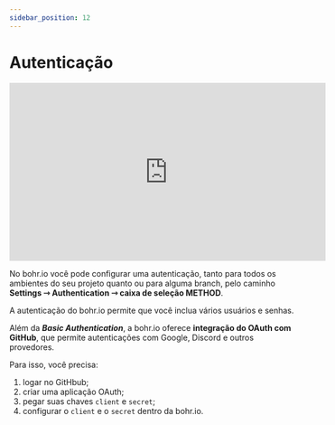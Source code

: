 ```yaml
---
sidebar_position: 12
---
```


# Autenticação

<div style={{textAlign: 'center'}}><iframe width="560" height="315" src="https://www.youtube.com/embed/MwbRPmeHGaI" title="YouTube video player" frameBorder="0" allow="accelerometer; autoplay; clipboard-write; encrypted-media; gyroscope; picture-in-picture" allowFullScreen style={{ maxWidth: '100%' }}></iframe></div>

No bohr.io você pode configurar uma autenticação, tanto para todos os ambientes do seu projeto quanto ou para alguma branch, pelo caminho **Settings ⇾ Authentication ⇾ caixa de seleção METHOD**.

A autenticação do bohr.io permite que você inclua vários usuários e senhas.

Além da **_Basic Authentication_**, a bohr.io oferece **integração do OAuth com GitHub**, que permite autenticações com Google, Discord e outros provedores.

Para isso, você precisa: 

1. logar no GitHbub;
2. criar uma aplicação OAuth;
3. pegar suas chaves `client` e `secret`;
4. configurar o `client` e o `secret` dentro da bohr.io.


